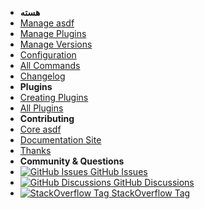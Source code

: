 <!-- docs/_sidebar.md -->

- **هسته**
- [Manage asdf](core-manage-asdf)
- [Manage Plugins](core-manage-plugins)
- [Manage Versions](core-manage-versions)
- [Configuration](core-configuration)
- [All Commands](core-commands)
- [Changelog](changelog) <!-- pulls in changelog from repo -->
- **Plugins**
- [Creating Plugins](plugins-create)
- [All Plugins](plugins-all) <!-- pulls in asdf-vm/asdf-plugins readme -->
- **Contributing**
- [Core asdf](contributing-core-asdf)
- [Documentation Site](contributing-doc-site)
- [Thanks](thanks)
- **Community & Questions**
- [![GitHub Issues](https://icongr.am/simple/github.svg?color=808080&size=16) GitHub Issues](https://github.com/asdf-vm/asdf/issues)
- [![GitHub Discussions](https://icongr.am/simple/github.svg?color=808080&size=16) GitHub Discussions](https://github.com/asdf-vm/asdf/discussions)
- [![StackOverflow Tag](https://icongr.am/fontawesome/stack-overflow.svg?size=16&color=808080) StackOverflow Tag](https://stackoverflow.com/questions/tagged/asdf-vm)

